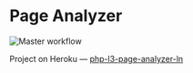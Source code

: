 # Page Analyzer

![Master workflow](https://github.com/ashikov/php-project-lvl3/workflows/Master%20workflow/badge.svg)

Project on Heroku — [php-l3-page-analyzer-ln](https://php-l3-page-analyzer-ln.herokuapp.com/)

